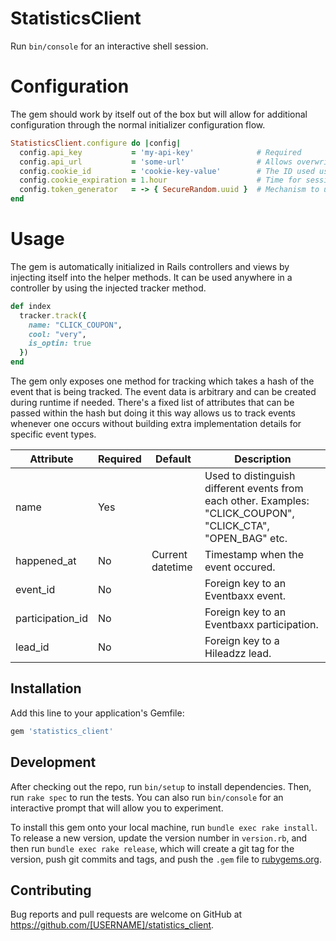 # StatisticsClient
Run `bin/console` for an interactive shell session.

# Configuration
The gem should work by itself out of the box but will allow for additional configuration through the normal initializer configuration flow.

```ruby
StatisticsClient.configure do |config|
  config.api_key           = 'my-api-key'              # Required
  config.api_url           = 'some-url'                # Allows overwriting microservice target URL for development purposes
  config.cookie_id         = 'cookie-key-value'        # The ID used used for the cookie containing the session id
  config.cookie_expiration = 1.hour                    # Time for session to expire
  config.token_generator   = -> { SecureRandom.uuid }  # Mechanism to use for generating cookie id
end
```

# Usage
The gem is automatically initialized in Rails controllers and views by injecting itself into the helper methods. It can be used anywhere in a controller by using the injected tracker method.

```ruby
def index
  tracker.track({
    name: "CLICK_COUPON",
    cool: "very",
    is_optin: true
  })
end
```

The gem only exposes one method for tracking which takes a hash of the event that is being tracked. The event data is arbitrary and can be created during runtime if needed. There's a fixed list of attributes that can be passed within the hash but doing it this way allows us to track events whenever one occurs without building extra implementation details for specific event types.

| Attribute        | Required | Default          | Description                                                                                                  |
|------------------|----------|------------------|--------------------------------------------------------------------------------------------------------------|
| name             | Yes      |                  | Used to distinguish different events from each other. Examples: "CLICK_COUPON", "CLICK_CTA", "OPEN_BAG" etc. |
| happened_at      | No       | Current datetime | Timestamp when the event occured.                                                                            |
| event_id         | No       |                  | Foreign key to an Eventbaxx event.                                                                           |
| participation_id | No       |                  | Foreign key to an Eventbaxx participation.                                                                   |
| lead_id          | No       |                  | Foreign key to a Hileadzz lead.                                                                              |

## Installation

Add this line to your application's Gemfile:

```ruby
gem 'statistics_client'
```

## Development

After checking out the repo, run `bin/setup` to install dependencies. Then, run `rake spec` to run the tests. You can also run `bin/console` for an interactive prompt that will allow you to experiment.

To install this gem onto your local machine, run `bundle exec rake install`. To release a new version, update the version number in `version.rb`, and then run `bundle exec rake release`, which will create a git tag for the version, push git commits and tags, and push the `.gem` file to [rubygems.org](https://rubygems.org).

## Contributing

Bug reports and pull requests are welcome on GitHub at https://github.com/[USERNAME]/statistics_client.
